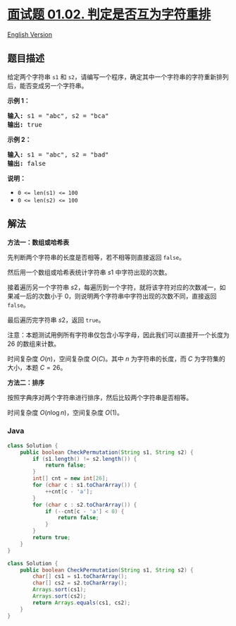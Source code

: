 # [面试题 01.02. 判定是否互为字符重排](https://leetcode.cn/problems/check-permutation-lcci)

[English Version](/lcci/01.02.Check%20Permutation/README_EN.md)

## 题目描述


<p>给定两个字符串 <code>s1</code> 和 <code>s2</code>，请编写一个程序，确定其中一个字符串的字符重新排列后，能否变成另一个字符串。</p>

<p><strong>示例 1：</strong></p>

<pre><strong>输入:</strong> s1 = &quot;abc&quot;, s2 = &quot;bca&quot;
<strong>输出:</strong> true
</pre>

<p><strong>示例 2：</strong></p>

<pre><strong>输入:</strong> s1 = &quot;abc&quot;, s2 = &quot;bad&quot;
<strong>输出:</strong> false
</pre>

<p><strong>说明：</strong></p>

<ul>
	<li><code>0 &lt;= len(s1) &lt;= 100 </code></li>
	<li><code>0 &lt;= len(s2) &lt;= 100 </code></li>
</ul>

## 解法

**方法一：数组或哈希表**

先判断两个字符串的长度是否相等，若不相等则直接返回 `false`。

然后用一个数组或哈希表统计字符串 $s1$ 中字符出现的次数。

接着遍历另一个字符串 $s2$，每遍历到一个字符，就将该字符对应的次数减一，如果减一后的次数小于 $0$，则说明两个字符串中字符出现的次数不同，直接返回 `false`。

最后遍历完字符串 $s2$，返回 `true`。

注意：本题测试用例所有字符串仅包含小写字母，因此我们可以直接开一个长度为 $26$ 的数组来计数。

时间复杂度 $O(n)$，空间复杂度 $O(C)$。其中 $n$ 为字符串的长度，而 $C$ 为字符集的大小，本题 $C=26$。

**方法二：排序**

按照字典序对两个字符串进行排序，然后比较两个字符串是否相等。

时间复杂度 $O(n\log n)$，空间复杂度 $O(1)$。

### **Java**

```java
class Solution {
    public boolean CheckPermutation(String s1, String s2) {
        if (s1.length() != s2.length()) {
            return false;
        }
        int[] cnt = new int[26];
        for (char c : s1.toCharArray()) {
            ++cnt[c - 'a'];
        }
        for (char c : s2.toCharArray()) {
            if (--cnt[c - 'a'] < 0) {
                return false;
            }
        }
        return true;
    }
}
```

```java
class Solution {
    public boolean CheckPermutation(String s1, String s2) {
        char[] cs1 = s1.toCharArray();
        char[] cs2 = s2.toCharArray();
        Arrays.sort(cs1);
        Arrays.sort(cs2);
        return Arrays.equals(cs1, cs2);
    }
}
```
